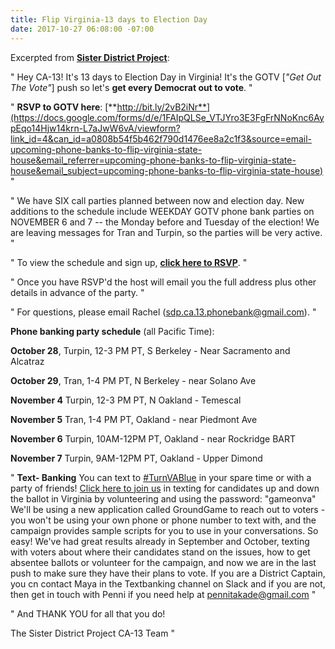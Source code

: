 ```yaml
---
title: Flip Virginia-13 days to Election Day
date: 2017-10-27 06:08:00 -07:00
---
```


Excerpted from [**Sister District Project**](https://www.sisterdistrict.com/):

"  Hey CA-13! It's 13 days to Election Day in Virginia!
It's the GOTV [*"Get Out The Vote"*] push so let's **get every Democrat out to vote**.   "
 
"   **RSVP to GOTV here**: [**http://bit.ly/2vB2iNr**](https://docs.google.com/forms/d/e/1FAIpQLSe_VTJYro3E3FgFrNNoKnc6AypEqo14Hjw14krn-L7aJwW6vA/viewform?link_id=4&can_id=a0808b54f5b462f790d1476ee8a2c1f3&source=email-upcoming-phone-banks-to-flip-virginia-state-house&email_referrer=upcoming-phone-banks-to-flip-virginia-state-house&email_subject=upcoming-phone-banks-to-flip-virginia-state-house)   "

"   We have SIX call parties planned between now and election day. New additions to the schedule include WEEKDAY GOTV phone bank parties on NOVEMBER 6 and 7 -- the Monday before and Tuesday of the election! We are leaving messages for Tran and Turpin, so the parties will be very active.   "

"   To view the schedule and sign up, [**click here to RSVP**](http://bit.ly/2vB2iNr).   "

"   Once you have RSVP'd the host will email you the full address plus other details in advance of the party.   "

"   For questions, please email Rachel (sdp.ca.13.phonebank@gmail.com).   "

**Phone banking party schedule** (all Pacific Time):

**October 28**, Turpin, 12-3 PM PT, S Berkeley - Near Sacramento and Alcatraz

**October 29**, Tran, 1-4 PM PT, N Berkeley - near Solano Ave

**November 4** Turpin, 12-3 PM PT, N Oakland - Temescal

**November 5** Tran, 1-4 PM PT, Oakland - near Piedmont Ave

**November 6** Turpin, 10AM-12PM PT, Oakland - near Rockridge BART

**November 7** Turpin, 9AM-12PM PT, Oakland - Upper Dimond


"   **Text- Banking**
You can text to [#TurnVABlue](https://twitter.com/hashtag/turnvablue?ref_src=twsrc%5Egoogle%7Ctwcamp%5Eserp%7Ctwgr%5Ehashtag) in your spare time or with a party of friends!  [Click here to join us](https://www.sisterdistrict.com/programs/textbanking/) in texting for candidates up and down the ballot in Virginia by volunteering and using the password: "gameonva"  We'll be using a new application called GroundGame to reach out to voters - you won't be using your own phone or phone number to text with, and the campaign provides sample scripts for you to use in your conversations.  So easy!  We've had great results already in September and October, texting with voters about where their candidates stand on the issues, how to get absentee ballots or volunteer for the campaign, and now we are in the last push to make sure they have their plans to vote. If you are a District Captain, you cn contact Maya in the Textbanking channel on Slack and if you are not, then get in touch with Penni if you need help at pennitakade@gmail.com   "

"   And THANK YOU for all that you do!

The Sister District Project CA-13 Team   "